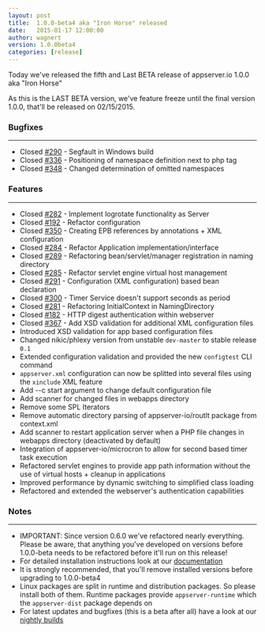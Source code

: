 ```yaml
---
layout: post
title:  1.0.0-beta4 aka "Iron Horse" released
date:   2015-01-17 12:00:00
author: wagnert
version: 1.0.0beta4
categories: [release]
---
```


Today we've released the fifth and Last BETA release of appserver.io 1.0.0 aka "Iron Horse"

As this is the LAST BETA version, we've feature freeze until the final version 1.0.0, that'll be released on 02/15/2015.

### Bugfixes
***

* Closed [#290](<{{ "290" | prepend: site.github_issue }}>) - Segfault in Windows build
* Closed [#336](<{{ "336" | prepend: site.github_issue }}>) - Positioning of namespace definition next to php tag
* Closed [#348](<{{ "348" | prepend: site.github_issue }}>) - Changed determination of omitted namespaces

### Features
***

* Closed [#282](<{{ "282" | prepend: site.github_issue }}>) - Implement logrotate functionality as Server
* Closed [#192](<{{ "192" | prepend: site.github_issue }}>) - Refactor configuration
* Closed [#350](<{{ "350" | prepend: site.github_issue }}>) - Creating EPB references by annotations + XML configuration
* Closed [#284](<{{ "284" | prepend: site.github_issue }}>) - Refactor Application implementation/interface
* Closed [#289](<{{ "289" | prepend: site.github_issue }}>) - Refactoring bean/servlet/manager registration in naming directory
* Closed [#285](<{{ "285" | prepend: site.github_issue }}>) - Refactor servlet engine virtual host management
* Closed [#291](<{{ "291" | prepend: site.github_issue }}>) - Configuration (XML configuration) based bean declaration
* Closed [#300](<{{ "300" | prepend: site.github_issue }}>) - Timer Service doesn't support seconds as period
* Closed [#281](<{{ "281" | prepend: site.github_issue }}>) - Refactoring InitialContext in NamingDirectory
* Closed [#182](<{{ "182" | prepend: site.github_issue }}>) - HTTP digest authentication within webserver
* Closed [#367](<{{ "367" | prepend: site.github_issue }}>) - Add XSD validation for additional XML configuration files
* Introduced XSD validation for app based configuration files
* Changed nikic/phlexy version from unstable `dev-master` to stable release `0.1`
* Extended configuration validation and provided the new `configtest` CLI command
* `appserver.xml` configuration can now be splitted into several files using the `xinclude` XML feature
* Add --c start argument to change default configuration file
* Add scanner for changed files in webapps directory
* Remove some SPL Iterators
* Remove automatic directory parsing of appserver-io/routlt package from context.xml
* Add scanner to restart application server when a PHP file changes in webapps directory (deactivated by default)
* Integration of appserver-io/microcron to allow for second based timer task execution
* Refactored servlet engines to provide app path information without the use of virtual hosts + cleanup in applications
* Improved performance by dynamic switching to simplified class loading
* Refactored and extended the webserver's authentication capabilities

### Notes
***

* IMPORTANT: Since version 0.6.0 we've refactored nearly everything. Please be aware, that anything you've developed on versions before 1.0.0-beta needs to be refactored before it'll run on this release!
* For detailed installation instructions look at our [documentation](<{{ "/documentation/installation.html" | prepend: site.baseurl }}>)
* It is strongly recommended, that you'll remove installed versions before upgrading to 1.0.0-beta4
* Linux packages are split in runtime and distribution packages. So please install both of them. Runtime packages provide `appserver-runtime` which the `appserver-dist` package depends on
* For latest updates and bugfixes (this is a beta after all) have a look at our [nightly builds](http://builds.appserver.io)
